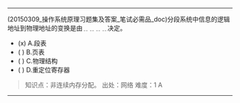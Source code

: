 ---
(20150309_操作系统原理习题集及答案_笔试必需品_doc)分段系统中信息的逻辑地址到物理地址的变换是由﹎﹎﹎﹎决定。
- (x) A.段表 
- ( ) B.页表 
- ( ) C.物理结构 
- ( ) D.重定位寄存器

> 知识点：非连续内存分配。
> 出处：网络
> 难度：1
> A

---